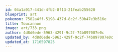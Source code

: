 ```yaml
---
id: 04a1a917-441d-4fb2-8f13-21feab255620
blueprint: art
pokemon: 7582a4ff-5198-437d-8c2f-59b47e3b516e
title: Toucannon
image: art/733.png
author: 4d8d6ede-5963-429f-9c2f-74b897007e0c
updated_by: 4d8d6ede-5963-429f-9c2f-74b897007e0c
updated_at: 1716597825
---
```

